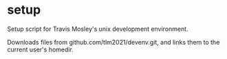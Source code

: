 setup
=====

Setup script for Travis Mosley's unix development environment.

Downloads files from github.com/tlm2021/devenv.git, and links them to the current user's homedir.
